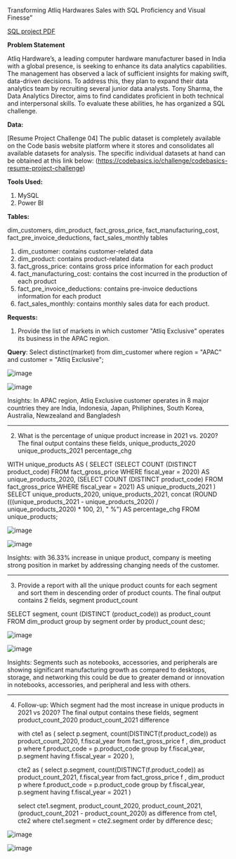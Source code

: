 
Transforming Atliq Hardwares Sales with SQL Proficiency and Visual Finesse”

[SQL project PDF](https://github.com/Janaki6/SQL_project/blob/main/Resume%20Challenge%204.pdf)

**Problem Statement**

Atliq Hardware’s, a leading computer hardware manufacturer based in India with a global presence, is seeking to enhance its data analytics capabilities. The management has observed a lack of sufficient insights for making swift, data-driven decisions. To address this, they plan to expand their data analytics team by recruiting several junior data analysts. Tony Sharma, the Data Analytics Director, aims to find candidates proficient in both technical and interpersonal skills. To evaluate these abilities, he has organized a SQL challenge.

**Data:**

[Resume Project Challenge 04] The public dataset is completely available on the Code basis website platform where it stores and consolidates all available datasets for analysis. The specific individual datasets at hand can be obtained at this link below: (https://codebasics.io/challenge/codebasics-resume-project-challenge)

**Tools Used:**

1.	MySQL
2.	Power BI
   
**Tables:**

dim_customers, dim_product, fact_gross_price, fact_manufacturing_cost, fact_pre_invoice_deductions, fact_sales_monthly tables

1.	dim_customer: contains customer-related data
2.	dim_product: contains product-related data
3.	fact_gross_price: contains gross price information for each product
4.	fact_manufacturing_cost: contains the cost incurred in the production of each product
5.	fact_pre_invoice_deductions: contains pre-invoice deductions information for each product
6.	fact_sales_monthly: contains monthly sales data for each product.

**Requests:**

1. Provide the list of markets in which customer "Atliq Exclusive" operates its business in the APAC region.
   
**Query**: Select distinct(market) from dim_customer where region = "APAC" and customer = "Atliq Exclusive";

![image](https://github.com/Janaki6/SQL_project/assets/168548897/31fca8a3-6093-489c-88ba-7a8f8b0974bc)

![image](https://github.com/Janaki6/SQL_project/assets/168548897/8bbc0387-5198-4908-903a-faa2a3615037)

Insights: 
In APAC region, Atliq Exclusive customer operates in 8 major countries they are India, Indonesia, Japan, Philiphines, South Korea, Australia, Newzealand and Bangladesh

--------------------------------------------------------------------------------------------------------------------------------------------------------

2. What is the percentage of unique product increase in 2021 vs. 2020? The final output contains these fields, unique_products_2020 unique_products_2021 percentage_chg

WITH unique_products AS (
    SELECT
        (SELECT COUNT (DISTINCT product_code) FROM fact_gross_price WHERE fiscal_year = 2020) AS unique_products_2020,
        (SELECT COUNT (DISTINCT product_code) FROM fact_gross_price WHERE fiscal_year = 2021) AS unique_products_2021
)
SELECT
    unique_products_2020,
    unique_products_2021,
    concat (ROUND (((unique_products_2021 - unique_products_2020) / unique_products_2020) * 100, 2), " %") AS percentage_chg
FROM
    unique_products; 

![image](https://github.com/Janaki6/SQL_project/assets/168548897/bc004e99-e420-4ac1-a51e-afb97aaba3c0)

![image](https://github.com/Janaki6/SQL_project/assets/168548897/a60c2e9e-6cbb-45d3-8e3c-00b8fc8e386f)

Insights: with 36.33% increase in unique product, company is meeting strong position in market by addressing changing needs of the customer.

------------------------------------------------------------------------------------------------------------------------------------------------------------

3. Provide a report with all the unique product counts for each segment and sort them in descending order of product counts. The final output contains 2 fields, segment product_count
   
SELECT segment, count (DISTINCT (product_code)) as product_count FROM dim_product group by segment order by product_count desc;

![image](https://github.com/Janaki6/SQL_project/assets/168548897/98b84c1d-9994-4854-99b2-58842e01ac47)

![image](https://github.com/Janaki6/SQL_project/assets/168548897/7277bc90-543f-4a96-8e71-34adc8aefd2a)

Insights: Segments such as notebooks, accessories, and peripherals are showing significant manufacturing growth as compared to desktops, storage, and networking this could be due to greater demand or innovation in notebooks, accessories, and peripheral and less with others.

-----------------------------------------------------------------------------------------------------------------------------------------------------------

 4. Follow-up: Which segment had the most increase in unique products in 2021 vs 2020? The final output contains these fields, segment product_count_2020 product_count_2021 difference
    
    with cte1 as (
    select p.segment, count(DISTINCT(f.product_code)) as product_count_2020, f.fiscal_year from fact_gross_price f
    , dim_product p where f.product_code = p.product_code 
    group by f.fiscal_year, p.segment having f.fiscal_year = 2020 ),
   
    cte2 as (
    select p.segment, count(DISTINCT(f.product_code)) as product_count_2021, f.fiscal_year from fact_gross_price f
    , dim_product p where f.product_code = p.product_code 
    group by f.fiscal_year, p.segment having f.fiscal_year = 2021 )
    
    select cte1.segment, product_count_2020, product_count_2021, (product_count_2021 - product_count_2020) 
    as difference from cte1, cte2 where cte1.segment = cte2.segment order by difference desc;

![image](https://github.com/Janaki6/SQL_project/assets/168548897/91fd7ae0-bfc9-4c69-b042-64187e21406f)

![image](https://github.com/Janaki6/SQL_project/assets/168548897/04c9f792-c0d8-4b72-be4b-adb4729215da)






                 
